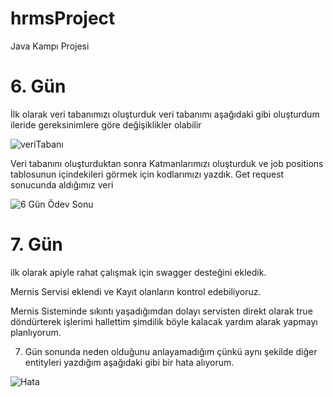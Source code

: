 # hrmsProject
Java Kampı Projesi


# 6. Gün 

İlk olarak veri tabanımızı oluşturduk veri tabanımı aşağıdaki gibi oluşturdum ileride gereksinimlere göre değişiklikler olabilir

![veriTabanı](https://user-images.githubusercontent.com/59138609/117873746-d011a800-b2a8-11eb-890f-93e12580a9a4.png)

Veri tabanını oluşturduktan sonra Katmanlarımızı oluşturduk ve job positions tablosunun içindekileri görmek için kodlarımızı yazdık. Get request sonucunda aldığımız veri

![6  Gün Ödev Sonu](https://user-images.githubusercontent.com/59138609/117873926-064f2780-b2a9-11eb-9bba-bc76122e5de1.png)


# 7. Gün 

ilk olarak apiyle rahat çalışmak için swagger desteğini ekledik.

Mernis Servisi eklendi ve Kayıt olanların kontrol edebiliyoruz.

Mernis Sisteminde sıkıntı yaşadığımdan dolayı servisten direkt olarak true döndürterek işlerimi hallettim şimdilik böyle kalacak yardım alarak yapmayı planlıyorum.

7. Gün sonunda neden olduğunu anlayamadığım çünkü aynı şekilde diğer entityleri yazdığım aşağıdaki gibi bir hata alıyorum.

![Hata](https://user-images.githubusercontent.com/59138609/120913093-218d3700-c69d-11eb-8184-e438c3910038.png)
